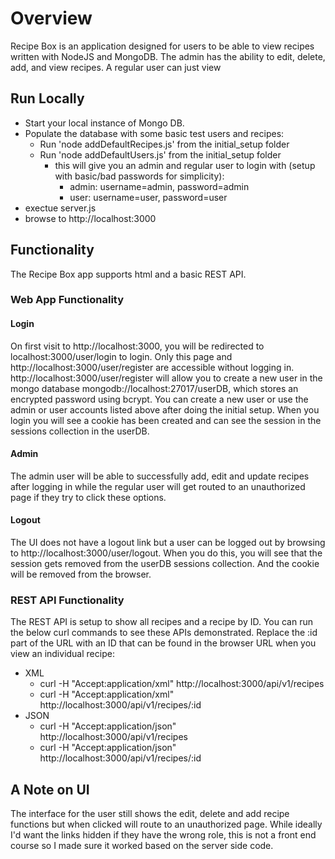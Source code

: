 # Overview
Recipe Box is an application designed for users to be able to view recipes written with NodeJS and MongoDB. 
The admin has the ability to edit, delete, add, and view recipes. 
A regular user can just view  

## Run Locally
- Start your local instance of Mongo DB. 
- Populate the database with some basic test users and recipes:
  - Run 'node addDefaultRecipes.js' from the initial_setup folder 
  - Run 'node addDefaultUsers.js' from the initial_setup folder
    - this will give you an admin and regular user to login with (setup with basic/bad passwords for simplicity):
      - admin: username=admin, password=admin
      - user: username=user, password=user 
- exectue server.js
- browse to http://localhost:3000

## Functionality
The Recipe Box app supports html and a basic REST API.

### Web App Functionality

#### Login
On first visit to http://localhost:3000, you will be redirected to localhost:3000/user/login to login. Only this page and http://localhost:3000/user/register are 
accessible without logging in. http://localhost:3000/user/register will allow you to create a new user in the mongo database mongodb://localhost:27017/userDB,
which stores an encrypted password using bcrypt. You can create a new user or use the admin or user accounts listed above after doing the initial setup. When
you login you will see a cookie has been created and can see the session in the sessions collection in the userDB.  

#### Admin
The admin user will be able to successfully add, edit and update recipes after logging in while the regular user will get routed to an unauthorized page if they try to click these options. 

#### Logout
The UI does not have a logout link but a user can be logged out by browsing to http://localhost:3000/user/logout. When you do this, you will see that the session gets removed from the userDB sessions collection.
And the cookie will be removed from the browser. 

### REST API Functionality
The REST API is setup to show all recipes and a recipe by ID. You can run the below curl commands to see these APIs demonstrated. Replace the :id part of the URL
with an ID that can be found in the browser URL when you view an individual recipe:
 - XML
   - curl -H "Accept:application/xml" http://localhost:3000/api/v1/recipes
   - curl -H "Accept:application/xml" http://localhost:3000/api/v1/recipes/:id
 - JSON
   - curl -H "Accept:application/json" http://localhost:3000/api/v1/recipes
   - curl -H "Accept:application/json" http://localhost:3000/api/v1/recipes/:id

## A Note on UI
The interface for the user still shows the edit, delete and add recipe functions but when clicked will route to an unauthorized page. While ideally I'd want the links hidden if they have the wrong role, this is not a front end course so I made sure it worked based on the server side code. 